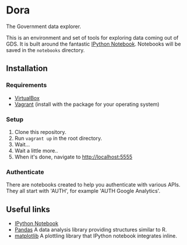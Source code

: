 # Dora

The Government data explorer.

This is an environment and set of tools for exploring data coming out of GDS. It is built
around the fantastic [IPython Notebook](http://ipython.org/ipython-doc/dev/interactive/htmlnotebook.html).
Notebooks will be saved in the `notebooks` directory.

## Installation

### Requirements

* [VirtualBox](https://www.virtualbox.org/)
* [Vagrant](http://www.vagrantup.com/) (install with the package for your operating system)

### Setup

1. Clone this repository.
2. Run `vagrant up` in the root directory.
3. Wait...
4. Wait a little more..
3. When it's done, navigate to [http://localhost:5555](http://localhost:5555)

### Authenticate

There are notebooks created to help you authenticate with various APIs. They all start with 'AUTH', for example 'AUTH Google Analytics'.

## Useful links

* [IPython Notebook](http://ipython.org/ipython-doc/dev/interactive/htmlnotebook.html)
* [Pandas](http://pandas.pydata.org/) A data analysis library providing structures similar to R.
* [matplotlib](http://matplotlib.org/) A plottling library that IPython notebook integrates inline.

